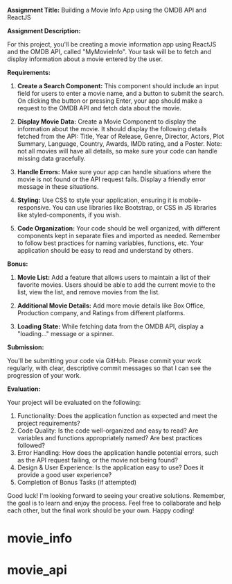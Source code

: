 **Assignment Title:** Building a Movie Info App using the OMDB API and ReactJS

**Assignment Description:**

For this project, you'll be creating a movie information app using ReactJS and the OMDB API, called "MyMovieInfo". Your task will be to fetch and display information about a movie entered by the user.

**Requirements:**

1. **Create a Search Component:** This component should include an input field for users to enter a movie name, and a button to submit the search. On clicking the button or pressing Enter, your app should make a request to the OMDB API and fetch data about the movie.

2. **Display Movie Data:** Create a Movie Component to display the information about the movie. It should display the following details fetched from the API: Title, Year of Release, Genre, Director, Actors, Plot Summary, Language, Country, Awards, IMDb rating, and a Poster. Note: not all movies will have all details, so make sure your code can handle missing data gracefully.

3. **Handle Errors:** Make sure your app can handle situations where the movie is not found or the API request fails. Display a friendly error message in these situations.

4. **Styling:** Use CSS to style your application, ensuring it is mobile-responsive. You can use libraries like Bootstrap, or CSS in JS libraries like styled-components, if you wish.

5. **Code Organization:** Your code should be well organized, with different components kept in separate files and imported as needed. Remember to follow best practices for naming variables, functions, etc. Your application should be easy to read and understand by others.

**Bonus:**

1. **Movie List:** Add a feature that allows users to maintain a list of their favorite movies. Users should be able to add the current movie to the list, view the list, and remove movies from the list.

2. **Additional Movie Details:** Add more movie details like Box Office, Production company, and Ratings from different platforms.

3. **Loading State:** While fetching data from the OMDB API, display a "loading..." message or a spinner.

**Submission:**

You'll be submitting your code via GitHub. Please commit your work regularly, with clear, descriptive commit messages so that I can see the progression of your work. 

**Evaluation:**

Your project will be evaluated on the following:

1. Functionality: Does the application function as expected and meet the project requirements?
2. Code Quality: Is the code well-organized and easy to read? Are variables and functions appropriately named? Are best practices followed?
3. Error Handling: How does the application handle potential errors, such as the API request failing, or the movie not being found?
4. Design & User Experience: Is the application easy to use? Does it provide a good user experience?
5. Completion of Bonus Tasks (if attempted)

Good luck! I'm looking forward to seeing your creative solutions. Remember, the goal is to learn and enjoy the process. Feel free to collaborate and help each other, but the final work should be your own. Happy coding!
# movie_info
# movie_api
